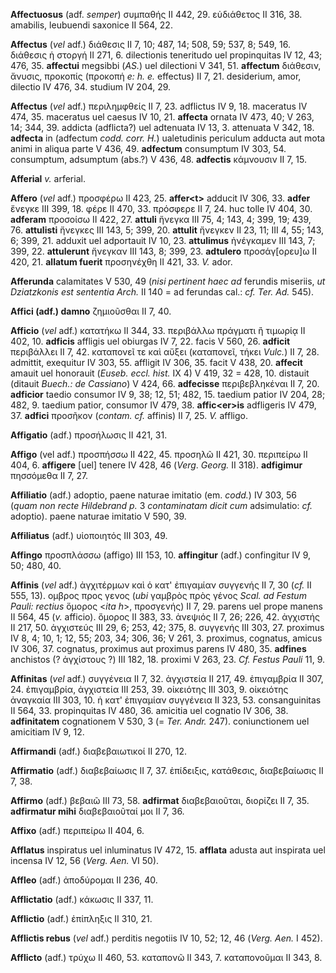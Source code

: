 **Affectuosus** (adf. *semper*) συμπαθής II 442, 29. εὐδιάθετος II 316,
38. amabilis, leubuendi saxonice II 564, 22.

**Affectus** (*vel* adf.) διάθεσις II 7, 10; 487, 14; 508, 59; 537, 8;
549, 16. διάθεσις ἡ στοργή II 271, 6. dilectionis teneritudo uel
propinquitas IV 12, 43; 476, 35. **affectui** megsibbi (*AS.*) uel
dilectioni V 341, 51. **affectum** διάθεσιν, ἄνυσις, προκοπίς (προκοπή
*e: h. e.* effectus) II 7, 21. desiderium, amor, dilectio IV 476, 34.
studium IV 204, 29.

**Affectus** (*vel* adf.) περιλημφθείς II 7, 23. adflictus IV 9, 18.
maceratus IV 474, 35. maceratus uel caesus IV 10, 21. **affecta** ornata
IV 473, 40; V 263, 14; 344, 39. addicta (adflicta?) uel adtenuata IV 13,
3. attenuata V 342, 18. **adfecta** in (adfectum *codd. corr. H.*)
ualetudinis periculum adducta aut mota animi in aliqua parte V 436, 49.
**adfectum** consumptum IV 303, 54. consumptum, adsumptum (abs.?) V 436,
48. **adfectis** κάμνουσιν II 7, 15.

**Afferial** *v.* arferial.

**Affero** (*vel* adf.) προσφέρω II 423, 25. **affer\<t\>** adducit IV
306, 33. **adfer** ἔνεγκε III 399, 18. φέρε II 470, 33. πρόσφερε II 7,
24. huc tolle IV 404, 30. **adferam** προσοίσω II 422, 27. **attuli**
ἤνεγκα III 75, 4; 143, 4; 399, 19; 439, 76. **attulisti** ἤνεγκες III
143, 5; 399, 20. **attulit** ἤνεγκεν II 23, 11; III 4, 55; 143, 6; 399,
21. adduxit uel adportauit IV 10, 23. **attulimus** ἠνέγκαμεν III 143,
7; 399, 22. **attulerunt** ἤνεγκαν III 143, 8; 399, 23. **adtulero**
προσάγ[ορευ]ω II 420, 21. **allatum fuerit** προσηνέχθη II 421, 33.
*V.* ador.

**Afferunda** calamitates V 530, 49 (*nisi pertinent haec ad* ferundis
miseriis, *ut Dziatzkonis est sententia Arch.* II 140 = ad ferundas
cal.: *cf. Ter. Ad.* 545).

**Affici (adf.) damno** ζημιοῦσθαι II 7, 40.

**Afficio** (*vel* adf.) κατατήκω II 344, 33. περιβάλλω πράγματι ἢ
τιμωρίᾳ II 402, 10. **adficis** affligis uel obiurgas IV 7, 22. facis V
560, 26. **adficit** περιβάλλει II 7, 42. καταπονεῖ τε καὶ αὔξει
(καταπονεῖ, τήκει *Vulc.*) II 7, 28. admittit, exequitur IV 303, 55.
affligit IV 306, 35. facit V 438, 20. **affecit** amauit uel honorauit
(*Euseb. eccl. hist.* IX 4) V 419, 32 = 428, 10. distauit (ditauit
*Buech.: de Cassiano*) V 424, 66. **adfecisse** περιβεβληκέναι II 7, 20.
**adficior** taedio consumor IV 9, 38; 12, 51; 482, 15. taedium patior
IV 204, 28; 482, 9. taedium patior, consumor IV 479, 38.
**affic\<er\>is** adfligeris IV 479, 37. **adfici** προσῆκον (*contam.
cf.* affinis) II 7, 25. *V.* affligo.

**Affigatio** (adf.) προσήλωσις II 421, 31.

**Affigo** (vel adf.) προσπήσσω II 422, 45. προσηλῶ II 421, 30.
περιπείρω II 404, 6. **affigere** [uel] tenere IV 428, 46 (*Verg*.
*Georg.* II 318). **adfigimur** πησσόμεθα II 7, 27.

**Affiliatio** (adf.) adoptio, paene naturae imitatio (em. *codd.*) IV
303, 56 (*quam non recte Hildebrand p.* 3 *contaminatam dicit cum*
adsimulatio: *cf.* adoptio). paene naturae imitatio V 590, 39.

**Affiliatus** (adf.) υἱοποιητός III 303, 49.

**Affingo** προσπλάσσω (affigo) III 153, 10. **affingitur** (adf.)
confingitur IV 9, 50; 480, 40.

**Affinis** (*vel* adf.) ἀγχιτέρμων καὶ ὁ κατ' ἐπιγαμίαν συγγενής II 7,
30 (*cf.* II 555, 13). ομβρος προς γενος (*ubi* γαμβρὸς πρὸς γένος
*Scal. ad Festum Pauli: rectius* ὅμορος \<*ita h*\>, προσγενής) II 7,
29. parens uel prope manens II 564, 45 (*v.* afficio). ὅμορος II 383,
33. ἀνεψιός II 7, 26; 226, 42. ἀγχιστής II 217, 50. ἀγχιστεύς III 29, 6;
253, 42; 375, 8. συγγενής III 303, 27. proximus IV 8, 4; 10, 1; 12, 55;
203, 34; 306, 36; V 261, 3. proximus, cognatus, amicus IV 306, 37.
cognatus, proximus aut proximus parens IV 480, 35. **adfines** anchistos
(? ἀγχίστους ?) III 182, 18. proximi V 263, 23. *Cf. Festus Pauli* 11,
9.

**Affinitas** (*vel* adf.) συγγένεια II 7, 32. ἀγχιστεία II 217, 49.
ἐπιγαμβρία II 307, 24. ἐπιγαμβρία, ἀγχιστεία III 253, 39. οἰκειότης III
303, 9. οἰκειότης ἀναγκαία III 303, 10. ἡ κατ' ἐπιγαμίαν συγγένεια II
323, 53. consanguinitas II 564, 33. propinquitas IV 480, 36. amicitia
uel cognatio IV 306, 38. **adfinitatem** cognationem V 530, 3 (= *Ter.*
*Andr.* 247). coniunctionem uel amicitiam IV 9, 12.

**Affirmandi** (adf.) διαβεβαιωτικοί II 270, 12.

**Affirmatio** (adf.) διαβεβαίωσις II 7, 37. ἐπίδειξις, κατάθεσις,
διαβεβαίωσις II 7, 38.

**Affirmo** (adf.) βεβαιῶ III 73, 58. **adfirmat** διαβεβαιοῦται,
διορίζει II 7, 35. **adfirmatur mihi** διαβεβαιοῦταί μοι II 7, 36.

**Affixo** (adf.) περιπείρω II 404, 6.

**Afflatus** inspiratus uel inluminatus IV 472, 15. **afflata** adusta
aut inspirata uel incensa IV 12, 56 (*Verg. Aen.* VI 50).

**Affleo** (adf.) ἀποδύρομαι II 236, 40.

**Afflictatio** (adf.) κάκωσις II 337, 11.

**Afflictio** (adf.) ἐπίπληξις II 310, 21.

**Afflictis rebus** (*vel* adf.) perditis negotiis IV 10, 52; 12, 46
(*Verg. Aen.* I 452).

**Afflicto** (adf.) τρύχω II 460, 53. καταπονῶ II 343, 7. καταπονοῦμαι
II 343, 8.
